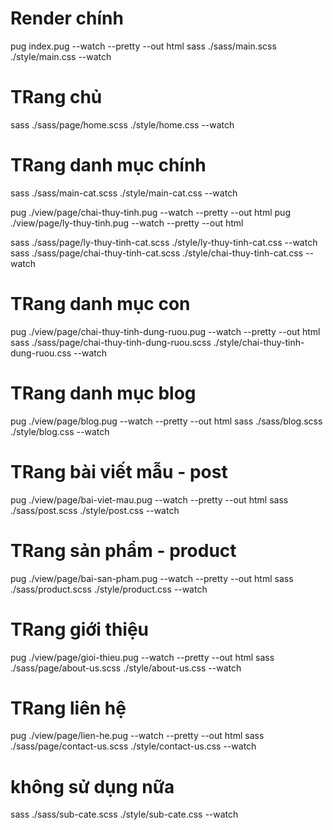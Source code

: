 # Render chính

pug index.pug --watch --pretty --out html
sass ./sass/main.scss ./style/main.css --watch

# TRang chủ

sass ./sass/page/home.scss ./style/home.css --watch

# TRang danh mục chính

sass ./sass/main-cat.scss ./style/main-cat.css --watch

pug ./view/page/chai-thuy-tinh.pug --watch --pretty --out html
pug ./view/page/ly-thuy-tinh.pug --watch --pretty --out html

sass ./sass/page/ly-thuy-tinh-cat.scss ./style/ly-thuy-tinh-cat.css --watch
sass ./sass/page/chai-thuy-tinh-cat.scss ./style/chai-thuy-tinh-cat.css --watch

# TRang danh mục con

pug ./view/page/chai-thuy-tinh-dung-ruou.pug --watch --pretty --out html
sass ./sass/page/chai-thuy-tinh-dung-ruou.scss ./style/chai-thuy-tinh-dung-ruou.css --watch

# TRang danh mục blog

pug ./view/page/blog.pug --watch --pretty --out html
sass ./sass/blog.scss ./style/blog.css --watch

# TRang bài viết mẫu - post

pug ./view/page/bai-viet-mau.pug --watch --pretty --out html
sass ./sass/post.scss ./style/post.css --watch

# TRang sản phẩm - product

pug ./view/page/bai-san-pham.pug --watch --pretty --out html
sass ./sass/product.scss ./style/product.css --watch

# TRang giới thiệu

pug ./view/page/gioi-thieu.pug --watch --pretty --out html
sass ./sass/page/about-us.scss ./style/about-us.css --watch

# TRang liên hệ

pug ./view/page/lien-he.pug --watch --pretty --out html
sass ./sass/page/contact-us.scss ./style/contact-us.css --watch

# không sử dụng nữa

sass ./sass/sub-cate.scss ./style/sub-cate.css --watch
